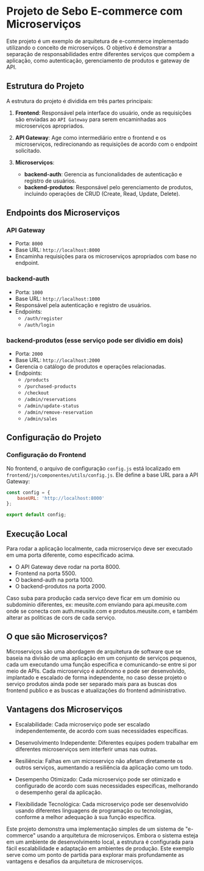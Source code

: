 
 
# Projeto de  Sebo E-commerce com Microserviços

Este projeto é um exemplo de arquitetura de e-commerce implementado utilizando o conceito de microserviços. O objetivo é demonstrar a separação de responsabilidades entre diferentes serviços que compõem a aplicação, como autenticação, gerenciamento de produtos e gateway de API.

## Estrutura do Projeto

A estrutura do projeto é dividida em três partes principais:

1. **Frontend**: Responsável pela interface do usuário, onde as requisições são enviadas ao `API Gateway` para serem encaminhadas aos microserviços apropriados.
   
2. **API Gateway**: Age como intermediário entre o frontend e os microserviços, redirecionando as requisições de acordo com o endpoint solicitado.
   
3. **Microserviços**:
    - **backend-auth**: Gerencia as funcionalidades de autenticação e registro de usuários.
    - **backend-produtos**: Responsável pelo gerenciamento de produtos, incluindo operações de CRUD (Create, Read, Update, Delete).

## Endpoints dos Microserviços

### API Gateway
- Porta: `8000`
- Base URL: `http://localhost:8000`
- Encaminha requisições para os microserviços apropriados com base no endpoint.

### backend-auth
- Porta: `1000`
- Base URL: `http://localhost:1000`
- Responsável pela autenticação e registro de usuários.
- Endpoints:
  - `/auth/register`
  - `/auth/login`

### backend-produtos (esse serviço pode ser dividio em dois)
- Porta: `2000`
- Base URL: `http://localhost:2000`
- Gerencia o catálogo de produtos e operações relacionadas.
- Endpoints:
  - `/products`
  - `/purchased-products`
  - `/checkout`
  - `/admin/reservations`
  - `/admin/update-status`
  - `/admin/remove-reservation`
  - `/admin/sales`

## Configuração do Projeto

### Configuração do Frontend

No frontend, o arquivo de configuração `config.js` está localizado em `frontend/js/componentes/utils/config.js`. Ele define a base URL para a API Gateway:

```javascript
const config = {
    baseURL: 'http://localhost:8000'
};

export default config;

```
## Execução Local
Para rodar a aplicação localmente, cada microserviço deve ser executado em uma porta diferente, como especificado acima. 
- O API Gateway deve rodar na porta 8000.
- Frontend na porta 5500.
- O backend-auth na porta 1000.
- O backend-produtos na porta 2000.

Caso suba para produção cada serviço deve ficar em um domínio ou subdominio diferentes, ex: meusite.com enviando para api.meusite.com onde se conecta com auth.meusite.com e produtos.meusite.com, e também alterar as politicas de cors de cada serviço.

## O que são Microserviços?
Microserviços são uma abordagem de arquitetura de software que se baseia na divisão de uma aplicação em um conjunto de serviços pequenos, cada um executando uma função específica e comunicando-se entre si por meio de APIs. Cada microserviço é autônomo e pode ser desenvolvido, implantado e escalado de forma independente, no caso desse projeto o serviço produtos ainda pode ser separado mais para as buscas dos frontend publico e as buscas e atualizações do frontend administrativo.

## Vantagens dos Microserviços
- Escalabilidade: Cada microserviço pode ser escalado independentemente, de acordo com suas necessidades específicas.

- Desenvolvimento Independente: Diferentes equipes podem trabalhar em diferentes microserviços sem interferir umas nas outras.

- Resiliência: Falhas em um microserviço não afetam diretamente os outros serviços, aumentando a resiliência da aplicação como um todo.

- Desempenho Otimizado: Cada microserviço pode ser otimizado e configurado de acordo com suas necessidades específicas, melhorando o desempenho geral da aplicação.

- Flexibilidade Tecnológica: Cada microserviço pode ser desenvolvido usando diferentes linguagens de programação ou tecnologias, conforme a melhor adequação à sua função específica.

Este projeto demonstra uma implementação simples de um sistema de "e-commerce" usando a arquitetura de microserviços. Embora o sistema esteja em um ambiente de desenvolvimento local, a estrutura é configurada para fácil escalabilidade e adaptação em ambientes de produção. Este exemplo serve como um ponto de partida para explorar mais profundamente as vantagens e desafios da arquitetura de microserviços.